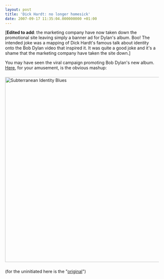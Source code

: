 ```yaml
---
layout: post
title: 'Dick Hardt: no longer homesick'
date: 2007-09-17 11:35:04.000000000 +01:00
---
```

[<strong>Edited to add</strong>: the marketing company have now taken down the promotional site leaving simply a banner ad for Dylan's album. Boo! The intended joke was a mapping of Dick Hardt's famous talk about identity onto the Bob Dylan video that inspired it. It was quite a good joke and it's a shame that the marketing company have taken the site down.]

You may have seen the viral campaign promoting Bob Dylan's new album. <a href="http://www.dylanmessaging.com/messages/A372-5SCT-VT67-8R4O-JUIE" target="_blank">Here</a>, for your amusement, is the obvious mashup:

<a href="http://www.dylanmessaging.com/messages/A372-5SCT-VT67-8R4O-JUIE" target="_blank"><img src="http://farm2.static.flickr.com/1364/1396329824_8949a74ea9_o.jpg" border="0" alt="Subterranean Identity Blues" vspace="8" width="801" height="607" align="middle" /></a>

(for the uninitiated here is the "<a href="http://identity20.com/media/OSCON2005/" target="_blank">original</a>")
